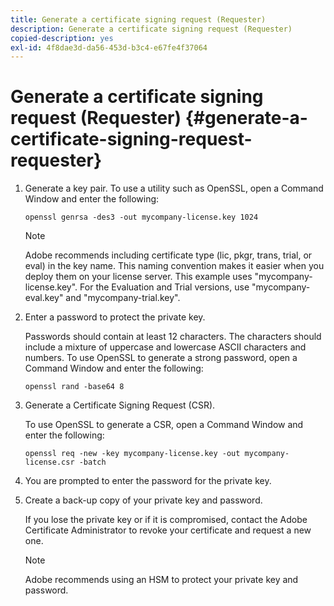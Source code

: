 ```yaml
---
title: Generate a certificate signing request (Requester)
description: Generate a certificate signing request (Requester)
copied-description: yes
exl-id: 4f8dae3d-da56-453d-b3c4-e67fe4f37064
---
```

# Generate a certificate signing request (Requester) {#generate-a-certificate-signing-request-requester}

1. Generate a key pair. To use a utility such as OpenSSL, open a Command Window and enter the following:

   ```
   openssl genrsa -des3 -out mycompany-license.key 1024
   ```

   >[!NOTE]
   >
   >Adobe recommends including certificate type (lic, pkgr, trans, trial, or eval) in the key name. This naming convention makes it easier when you deploy them on your license server. This example uses "mycompany-license.key". For the Evaluation and Trial versions, use "mycompany-eval.key" and "mycompany-trial.key".

1. Enter a password to protect the private key.

   Passwords should contain at least 12 characters. The characters should include a mixture of uppercase and lowercase ASCII characters and numbers. To use OpenSSL to generate a strong password, open a Command Window and enter the following: 

   ```
   openssl rand -base64 8
   ```

1. Generate a Certificate Signing Request (CSR).

   To use OpenSSL to generate a CSR, open a Command Window and enter the following: 

   ```
   openssl req -new -key mycompany-license.key -out mycompany-license.csr -batch 
   ```

1. You are prompted to enter the password for the private key.
1. Create a back-up copy of your private key and password.

   If you lose the private key or if it is compromised, contact the Adobe Certificate Administrator to revoke your certificate and request a new one.

   >[!NOTE]
   >
   >Adobe recommends using an HSM to protect your private key and password.
